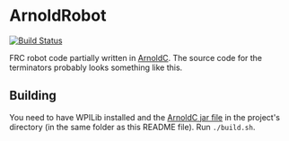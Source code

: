 # ArnoldRobot
[![Build Status](https://travis-ci.org/KIllinPleaseWait/ArnoldRobot.svg?branch=master)](https://travis-ci.org/KIllinPleaseWait/ArnoldRobot)

FRC robot code partially written in [ArnoldC](https://github.com/lhartikk/ArnoldC). The source code for the terminators probably looks something like this.

## Building
You need to have WPILib installed and the [ArnoldC jar file](https://lhartikk.github.io/ArnoldC.jar) in the project's directory (in the same folder as this README file). Run `./build.sh`.
